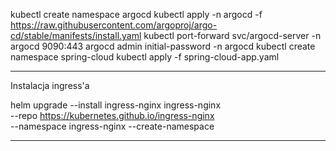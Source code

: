 kubectl create namespace argocd
kubectl apply -n argocd -f https://raw.githubusercontent.com/argoproj/argo-cd/stable/manifests/install.yaml
kubectl port-forward svc/argocd-server -n argocd 9090:443
argocd admin initial-password -n argocd
kubectl create namespace spring-cloud
kubectl apply -f spring-cloud-app.yaml

-----------------------------------

Instalacja ingress'a

helm upgrade --install ingress-nginx ingress-nginx \
--repo https://kubernetes.github.io/ingress-nginx \
--namespace ingress-nginx --create-namespace

-------------------------------------



